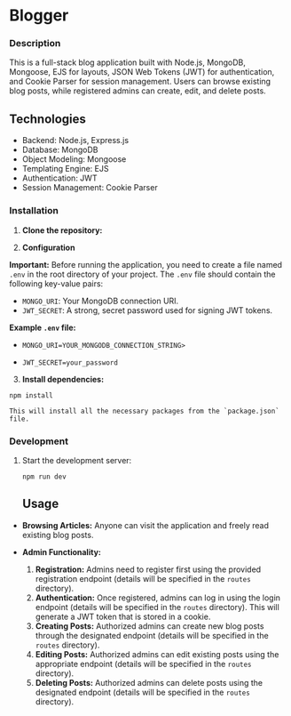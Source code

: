 
# **Blogger** 

### **Description**

This is a full-stack blog application built with Node.js, MongoDB, Mongoose, EJS for layouts, JSON Web Tokens (JWT) for authentication, and Cookie Parser for session management. Users can browse existing blog posts, while registered admins can create, edit, and delete posts.

## **Technologies**

-   Backend: Node.js, Express.js
-   Database: MongoDB
-   Object Modeling: Mongoose
-   Templating Engine: EJS
-   Authentication: JWT
-   Session Management: Cookie Parser

### **Installation**

1.  **Clone the repository:**
    

    
2. **Configuration**

**Important:** Before running the application, you need to create a file named `.env` in the root directory of your project. The `.env` file should contain the following key-value pairs:

-   `MONGO_URI`: Your MongoDB connection URI.
-   `JWT_SECRET`: A strong, secret password used for signing JWT tokens.

**Example `.env` file:**

- ```MONGO_URI=YOUR_MONGODB_CONNECTION_STRING>```

- ```JWT_SECRET=your_password```

    
    
3.  **Install dependencies:**
    
 ```npm install ```

    
    This will install all the necessary packages from the `package.json` file.
    

### **Development**

1.  Start the development server:
    

    
    ```npm run dev```
    

    ## **Usage**

-   **Browsing Articles:** Anyone can visit the application and freely read existing blog posts.

-   **Admin Functionality:**

    1.  **Registration:** Admins need to register first using the provided registration endpoint (details will be specified in the `routes` directory).
    2.  **Authentication:** Once registered, admins can log in using the login endpoint (details will be specified in the `routes` directory). This will generate a JWT token that is stored in a cookie.
    3.  **Creating Posts:** Authorized admins can create new blog posts through the designated endpoint (details will be specified in the `routes` directory).
    4.  **Editing Posts:** Authorized admins can edit existing posts using the appropriate endpoint (details will be specified in the `routes` directory).
    5.  **Deleting Posts:** Authorized admins can delete posts using the designated endpoint (details will be specified in the `routes` directory).
